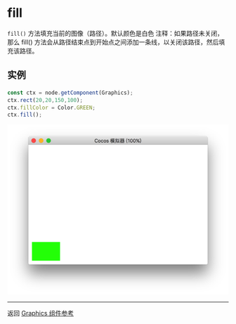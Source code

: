# fill

`fill()` 方法填充当前的图像（路径）。默认颜色是白色
注释：如果路径未关闭，那么 fill() 方法会从路径结束点到开始点之间添加一条线，以关闭该路径，然后填充该路径。

## 实例

```ts
const ctx = node.getComponent(Graphics);
ctx.rect(20,20,150,100);
ctx.fillColor = Color.GREEN;
ctx.fill();
```

<a href="fill.png"><img src="./fill.png"></a>

<hr>

返回 [Graphics 组件参考](../graphics.md)
